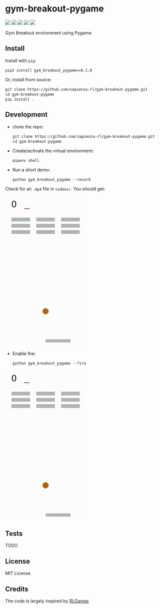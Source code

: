 # gym-breakout-pygame

[![](https://img.shields.io/pypi/v/gym_breakout_env.svg)](https://pypi.python.org/pypi/gym_breakout_env)
[![](https://img.shields.io/travis/sapienza-rl/gym_breakout_env.svg)](https://travis-ci.org/sapienza-rl/gym_breakout_env)
[![](https://img.shields.io/pypi/pyversions/gym_breakout_env.svg)](https://pypi.python.org/pypi/gym_breakout_env)
[![](https://coveralls.io/repos/github/sapienza-rl/gym_breakout_env/badge.svg?branch=master)](https://coveralls.io/github/sapienza-rl/gym_breakout_env?branch=master)
[![](https://img.shields.io/badge/license-Apache%202-lightgrey)](https://img.shields.io/badge/license-Apache%202-lightgrey)
<!-- [![](https://img.shields.io/badge/flake8-checked-blueviolet)](https://img.shields.io/badge/flake8-checked-blueviolet) -->
<!--  [![](https://img.shields.io/badge/mypy-checked-blue)](https://img.shields.io/badge/mypy-checked-blue) -->


Gym Breakout environment using Pygame.

## Install

Install with `pip`:

    pip3 install gym_breakout_pygame==0.1.0
    
Or, install from source:

    git clone https://github.com/sapienza-rl/gym-breakout-pygame.git
    cd gym-breakout-pygame
    pip install .

## Development

- clone the repo:

      git clone https://github.com/sapienza-rl/gym-breakout-pygame.git
      cd gym-breakout-pygame
    
- Create/activate the virtual environment:

      pipenv shell
    
- Run a short demo:

      python gym_breakout_pygame --record
      
Check for an `.mp4` file in `videos/`. You should get:

![](docs/breakout-example.gif)


- Enable fire:

      python gym_breakout_pygame --fire

![](docs/breakout-example-fire.gif)

## Tests

TODO

## License

MIT License.

## Credits

The code is largely inspired by [RLGames](https://github.com/iocchi/RLGames.git)

